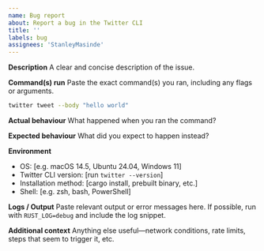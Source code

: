 ```yaml
---
name: Bug report
about: Report a bug in the Twitter CLI
title: ''
labels: bug
assignees: 'StanleyMasinde'
---
```


**Description**
A clear and concise description of the issue.

**Command(s) run**
Paste the exact command(s) you ran, including any flags or arguments.
```sh
twitter tweet --body "hello world"
```

**Actual behaviour**
What happened when you ran the command?

**Expected behaviour**
What did you expect to happen instead?

**Environment**
 - OS: [e.g. macOS 14.5, Ubuntu 24.04, Windows 11]
 - Twitter CLI version: [run `twitter --version`]
 - Installation method: [cargo install, prebuilt binary, etc.]
 - Shell: [e.g. zsh, bash, PowerShell]

**Logs / Output**
Paste relevant output or error messages here. If possible, run with `RUST_LOG=debug` and include the log snippet.

**Additional context**
Anything else useful—network conditions, rate limits, steps that seem to trigger it, etc.
